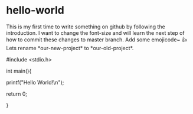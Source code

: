 # hello-world
  This is my first time to write something on github by following the introduction. I want to change the font-size and will learn the next step of how to commit these changes to master branch.
  Add some emojicode~ :+1: 
  Lets rename \*our-new-project\* to \*our-old-project\*.
  
  #include <stdio.h>
  
  int main(){
  
  printf("Hello World!\n");
  
  return 0;
  
  }
